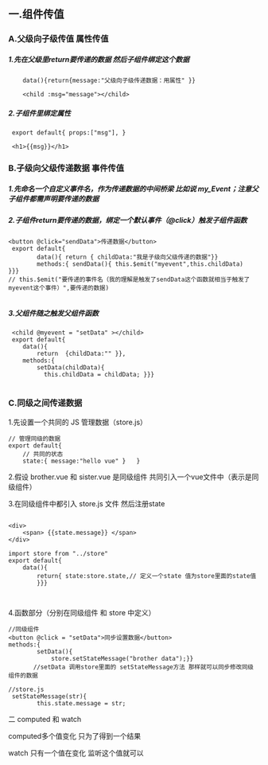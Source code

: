 ## 一.组件传值

###  A.父级向子级传值 属性传值

##### 1.先在父级里return要传递的数据 然后子组件绑定这个数据 


```
    data(){return{message:"父级向子级传递数据：用属性" }}
    
    <child :msg="message"></child>
```
##### 2.子组件里绑定属性
```
 export default{ props:["msg"], }
 
 <h1>{{msg}}</h1>    
```





###  B.子级向父级传递数据 事件传值

##### 1.先命名一个自定义事件名，作为传递数据的中间桥梁 比如说  my_Event；注意父子组件都需声明要传递的数据
##### 2.子组件return要传递的数据，绑定一个默认事件（@click）触发子组件函数
```
<button @click="sendData">传递数据</button>
 export default{
        data(){ return { childData:"我是子级向父级传递的数据"}}            
        methods:{ sendData(){ this.$emit("myevent",this.childData)  }}}
// this.$emit("要传递的事件名（我的理解是触发了sendData这个函数就相当于触发了myevent这个事件）",要传递的数据)
         
```
##### 3.父组件随之触发父组件函数 
```
 <child @myevent = "setData" ></child>
 export default{ 
 	data(){ 
 		return  {childData:"" }}, 
	methods:{ 
		setData(childData){
          this.childData = childData; }}}
       
```



### C.同级之间传递数据

1.先设置一个共同的 JS 管理数据（store.js）

```
// 管理同级的数据
export default{
    // 共同的状态
    state:{	message:"hello vue" }	}
```

2.假设 brother.vue 和 sister.vue 是同级组件 共同引入一个vue文件中（表示是同级组件）

3.在同级组件中都引入 store.js 文件 然后注册state

```
 
<div>
    <span> {{state.message}} </span>    
</div>
 
import store from "../store"
export default{	
	data(){ 
    	return{ state:store.state,// 定义一个state 值为store里面的state值 
    	}}}
            
         
```

4.函数部分（分别在同级组件 和 store 中定义）

```
//同级组件
<button @click = "setData">同步设置数据</button>
methods:{
        setData(){
            store.setStateMessage("brother data");}}
       //setData 调用store里面的 setStateMessage方法 那样就可以同步修改同级组件的数据

//store.js
 setStateMessage(str){
        this.state.message = str; 
```



二 computed 和 watch

 computed多个值变化 只为了得到一个结果

watch 只有一个值在变化 监听这个值就可以

